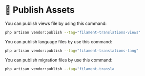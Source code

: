 # 📢 Publish Assets

You can publish views file by using this command:

```bash
php artisan vendor:publish --tag="filament-translations-views"
```

You can publish language files by use this command:

```bash
php artisan vendor:publish --tag="filament-translations-lang"
```

You can publish migration files by use this command:

```bash
php artisan vendor:publish --tag="filament-transla
```

